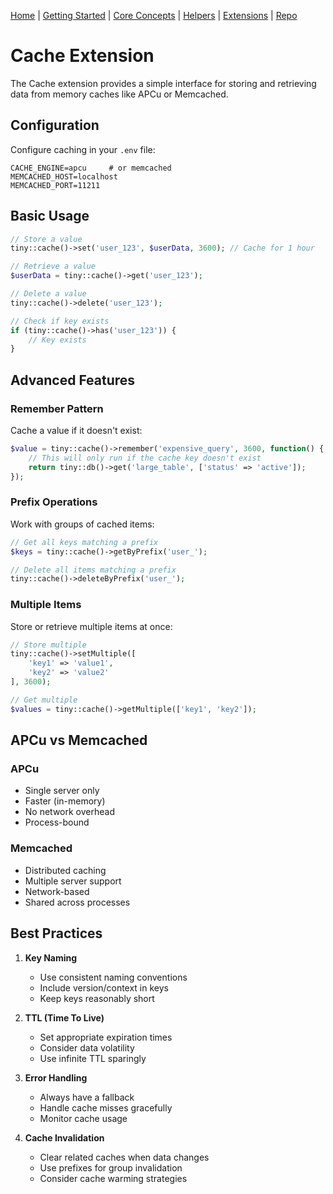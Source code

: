 [Home](../readme.md) | [Getting Started](getting-started.md) | [Core Concepts](../core-concepts) | [Helpers](../helpers) | [Extensions](../extensions) | [Repo](https://github.com/ranaroussi/tiny)

# Cache Extension

The Cache extension provides a simple interface for storing and retrieving data from memory caches like APCu or Memcached.

## Configuration

Configure caching in your `.env` file:

```env
CACHE_ENGINE=apcu     # or memcached
MEMCACHED_HOST=localhost
MEMCACHED_PORT=11211
```

## Basic Usage

```php
// Store a value
tiny::cache()->set('user_123', $userData, 3600); // Cache for 1 hour

// Retrieve a value
$userData = tiny::cache()->get('user_123');

// Delete a value
tiny::cache()->delete('user_123');

// Check if key exists
if (tiny::cache()->has('user_123')) {
    // Key exists
}
```

## Advanced Features

### Remember Pattern

Cache a value if it doesn't exist:

```php
$value = tiny::cache()->remember('expensive_query', 3600, function() {
    // This will only run if the cache key doesn't exist
    return tiny::db()->get('large_table', ['status' => 'active']);
});
```

### Prefix Operations

Work with groups of cached items:

```php
// Get all keys matching a prefix
$keys = tiny::cache()->getByPrefix('user_');

// Delete all items matching a prefix
tiny::cache()->deleteByPrefix('user_');
```

### Multiple Items

Store or retrieve multiple items at once:

```php
// Store multiple
tiny::cache()->setMultiple([
    'key1' => 'value1',
    'key2' => 'value2'
], 3600);

// Get multiple
$values = tiny::cache()->getMultiple(['key1', 'key2']);
```

## APCu vs Memcached

### APCu
- Single server only
- Faster (in-memory)
- No network overhead
- Process-bound

### Memcached
- Distributed caching
- Multiple server support
- Network-based
- Shared across processes

## Best Practices

1. **Key Naming**
   - Use consistent naming conventions
   - Include version/context in keys
   - Keep keys reasonably short

2. **TTL (Time To Live)**
   - Set appropriate expiration times
   - Consider data volatility
   - Use infinite TTL sparingly

3. **Error Handling**
   - Always have a fallback
   - Handle cache misses gracefully
   - Monitor cache usage

4. **Cache Invalidation**
   - Clear related caches when data changes
   - Use prefixes for group invalidation
   - Consider cache warming strategies

